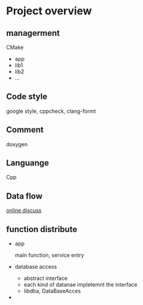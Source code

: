 # Project overview
## managerment
CMake
- app
- lib1
- lib2
- ...


## Code style
google style, cppcheck, clang-formt
## Comment
doxygen
## Languange
Cpp

## Data flow

[online discuss](https://docs.google.com/document/d/1v2jsXLpF7iKs91sIN9Z-M3vjNxYJjjfaGAXDTr3JBIs/edit?usp=sharing "online google document for discuss")

## function distribute
- app

    main function, service entry

- database access

    - abstract interface
    - each kind of datanae impletemnt the interface
    - libdba, DataBaseAcces

- 
